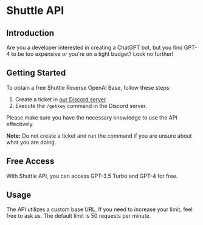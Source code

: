 # Shuttle API

## Introduction

Are you a developer interested in creating a ChatGPT bot, but you find GPT-4 to be too expensive or you're on a tight budget? Look no further!

## Getting Started

To obtain a free Shuttle Reverse OpenAI Base, follow these steps:

1. Create a ticket in [our Discord server](https://discord.gg/xi).
2. Execute the `/getkey` command in the Discord server.

Please make sure you have the necessary knowledge to use the API effectively.

**Note:** Do not create a ticket and run the command if you are unsure about what you are doing.

## Free Access

With Shuttle API, you can access GPT-3.5 Turbo and GPT-4 for free.

## Usage

The API utilizes a custom base URL. If you need to increase your limit, feel free to ask us. The default limit is 50 requests per minute.
